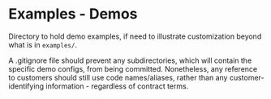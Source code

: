 # Examples - Demos

Directory to hold demo examples, if need to illustrate customization beyond what is in `examples/`.

A .gitignore file should prevent any subdirectories, which will contain the specific demo configs,
from being committed. Nonetheless, any reference to customers should still use code names/aliases,
rather than any customer-identifying information - regardless of contract terms.
